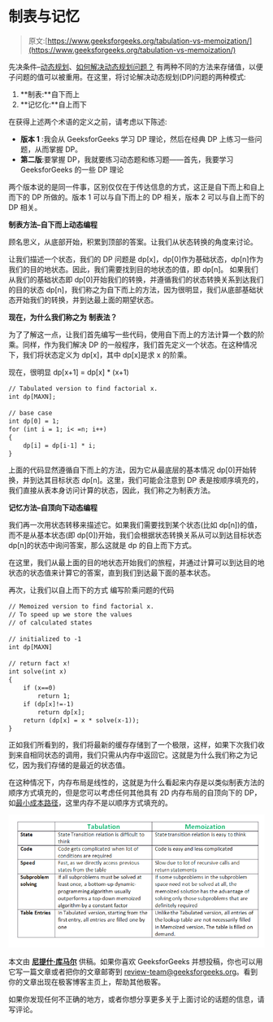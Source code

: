 # 制表与记忆

> 原文:[https://www.geeksforgeeks.org/tabulation-vs-memoization/](https://www.geeksforgeeks.org/tabulation-vs-memoization/)

先决条件–[动态规划](https://www.geeksforgeeks.org/dynamic-programming-set-1/)、[如何解决动态规划问题？](https://www.geeksforgeeks.org/solve-dynamic-programming-problem/)
有两种不同的方法来存储值，以便子问题的值可以被重用。在这里，将讨论解决动态规划(DP)问题的两种模式:

1.  **制表:**自下而上
2.  **记忆化:**自上而下

在获得上述两个术语的定义之前，请考虑以下陈述:

*   **版本 1** :我会从 GeeksforGeeks 学习 DP 理论，然后在经典 DP 上练习一些问题，从而掌握 DP。
*   **第二版**:要掌握 DP，我就要练习动态题和练习题——首先，我要学习 GeeksforGeeks 的一些 DP 理论

两个版本说的是同一件事，区别仅仅在于传达信息的方式，这正是自下而上和自上而下的 DP 所做的。版本 1 可以与自下而上的 DP 相关，版本 2 可以与自上而下的 DP 相关。

**制表方法–自下而上动态编程**

顾名思义，从底部开始，积累到顶部的答案。让我们从状态转换的角度来讨论。

让我们描述一个状态，我们的 DP 问题是 dp[x]，dp[0]作为基础状态，dp[n]作为我们的目的地状态。因此，我们需要找到目的地状态的值，即 dp[n]。
如果我们从我们的基础状态即 dp[0]开始我们的转换，并遵循我们的状态转换关系到达我们的目的状态 dp[n]，我们称之为自下而上的方法，因为很明显，我们从底部基础状态开始我们的转换，并到达最上面的期望状态。

**现在，为什么我们称之为** **制表法？**

为了了解这一点，让我们首先编写一些代码，使用自下而上的方法计算一个数的阶乘。同样，作为我们解决 DP 的一般程序，我们首先定义一个状态。在这种情况下，我们将状态定义为 dp[x]，其中 dp[x]是求 x 的阶乘。

现在，很明显 dp[x+1] = dp[x] * (x+1)

```
// Tabulated version to find factorial x.
int dp[MAXN];

// base case
int dp[0] = 1;
for (int i = 1; i< =n; i++)
{
    dp[i] = dp[i-1] * i;
}
```

上面的代码显然遵循自下而上的方法，因为它从最底层的基本情况 dp[0]开始转换，并到达其目标状态 dp[n]。这里，我们可能会注意到 DP 表是按顺序填充的，我们直接从表本身访问计算的状态，因此，我们称之为制表方法。

**记忆方法–自顶向下动态编程**

我们再一次用状态转移来描述它。如果我们需要找到某个状态(比如 dp[n])的值，而不是从基本状态(即 dp[0])开始，我们会根据状态转换关系从可以到达目标状态 dp[n]的状态中询问答案，那么这就是 dp 的自上而下方式。

在这里，我们从最上面的目的地状态开始我们的旅程，并通过计算可以到达目的地状态的状态值来计算它的答案，直到我们到达最下面的基本状态。

再次，让我们以自上而下的方式
编写阶乘问题的代码

```
// Memoized version to find factorial x.
// To speed up we store the values
// of calculated states

// initialized to -1
int dp[MAXN]

// return fact x!
int solve(int x)
{
    if (x==0)
        return 1;
    if (dp[x]!=-1)
        return dp[x];
    return (dp[x] = x * solve(x-1));
}
```

正如我们所看到的，我们将最新的缓存存储到了一个极限，这样，如果下次我们收到来自相同状态的调用，我们只需从内存中返回它。这就是为什么我们称之为记忆，因为我们存储的是最近的状态值。

在这种情况下，内存布局是线性的，这就是为什么看起来内存是以类似制表方法的顺序方式填充的，但是您可以考虑任何其他具有 2D 内存布局的自顶向下的 DP，如[最小成本路径](https://www.geeksforgeeks.org/dynamic-programming-set-6-min-cost-path/)，这里内存不是以顺序方式填充的。

![tabulation-vs-memoization](img/889ce336bf0b68d52aabec5556283a29.png)

本文由 [**尼提什·库马尔**](https://www.linkedin.com/in/nk17kumar/) 供稿。如果你喜欢 GeeksforGeeks 并想投稿，你也可以用它写一篇文章或者把你的文章邮寄到 review-team@geeksforgeeks.org。看到你的文章出现在极客博客主页上，帮助其他极客。

如果你发现任何不正确的地方，或者你想分享更多关于上面讨论的话题的信息，请写评论。